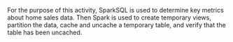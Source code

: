 For the purpose of this activity, SparkSQL is used to determine key metrics about home sales data. 
Then Spark is used to create temporary views, partition the data, cache and uncache a temporary table, and verify that the table has been uncached.
